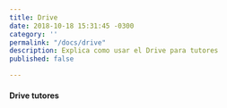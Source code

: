 ```yaml
---
title: Drive
date: 2018-10-18 15:31:45 -0300
category: ''
permalink: "/docs/drive"
description: Explica como usar el Drive para tutores
published: false

---
```

#### Drive tutores